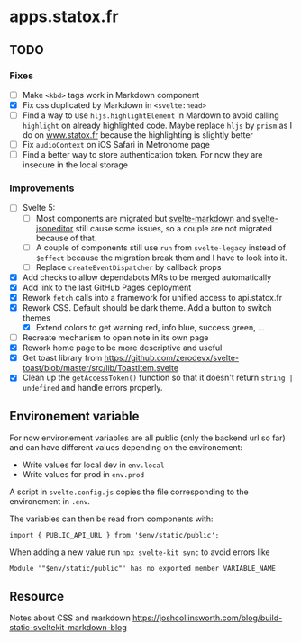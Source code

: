 # apps.statox.fr

## TODO

### Fixes

- [ ] Make `<kbd>` tags work in Markdown component
- [x] Fix css duplicated by Markdown in `<svelte:head>`
- [ ] Find a way to use `hljs.highlightElement` in Mardown to avoid calling `highlight` on already highlighted code. Maybe replace `hljs` by `prism` as I do on www.statox.fr because the highlighting is slightly better
- [ ] Fix `audioContext` on iOS Safari in Metronome page
- [ ] Find a better way to store authentication token. For now they are insecure in the local storage

### Improvements

- [ ] Svelte 5:
    - [ ] Most components are migrated but [svelte-markdown](https://github.com/pablo-abc/svelte-markdown) and [svelte-jsoneditor](https://github.com/josdejong/svelte-jsoneditor) still cause some issues, so a couple are not migrated because of that.
    - [ ] A couple of components still use `run` from `svelte-legacy` instead of `$effect` because the migration break them and I have to look into it.
    - [ ] Replace `createEventDispatcher` by callback props
- [x] Add checks to allow dependabots MRs to be merged automatically
- [x] Add link to the last GitHub Pages deployment
- [x] Rework `fetch` calls into a framework for unified access to api.statox.fr
- [x] Rework CSS. Default should be dark theme. Add a button to switch themes
    - [x] Extend colors to get warning red, info blue, success green, ...
- [ ] Recreate mechanism to open note in its own page
- [x] Rework home page to be more descriptive and useful
- [x] Get toast library from https://github.com/zerodevx/svelte-toast/blob/master/src/lib/ToastItem.svelte
- [x] Clean up the `getAccessToken()` function so that it doesn't return `string | undefined` and handle errors properly.

## Environement variable

For now environement variables are all public (only the backend url so far) and can have different values depending on the environement:

- Write values for local dev in `env.local`
- Write values for prod in `env.prod`

A script in `svelte.config.js` copies the file corresponding to the environement in `.env`.

The variables can then be read from components with:

```
import { PUBLIC_API_URL } from '$env/static/public';
```

When adding a new value run `npx svelte-kit sync` to avoid errors like

```error
Module '"$env/static/public"' has no exported member VARIABLE_NAME
```

## Resource

Notes about CSS and markdown
https://joshcollinsworth.com/blog/build-static-sveltekit-markdown-blog
